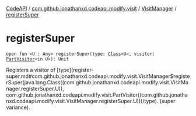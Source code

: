 [CodeAPI](../../index.md) / [com.github.jonathanxd.codeapi.modify.visit](../index.md) / [VisitManager](index.md) / [registerSuper](.)

# registerSuper

`open fun <U : Any> registerSuper(type: `[`Class`](http://docs.oracle.com/javase/6/docs/api/java/lang/Class.html)`<U>, visitor: `[`PartVisitor`](../-part-visitor/index.md)`<in U>): Unit`

Registers a visitor of [type](register-super.md#com.github.jonathanxd.codeapi.modify.visit.VisitManager$registerSuper(java.lang.Class((com.github.jonathanxd.codeapi.modify.visit.VisitManager.registerSuper.U)), com.github.jonathanxd.codeapi.modify.visit.PartVisitor((com.github.jonathanxd.codeapi.modify.visit.VisitManager.registerSuper.U)))/type). (super variance).

